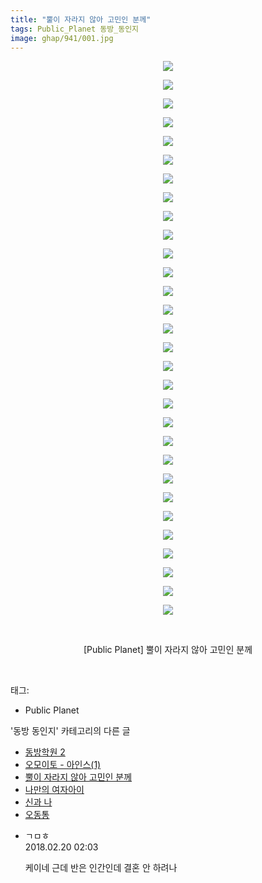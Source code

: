 ```yaml
---
title: "뿔이 자라지 않아 고민인 분께"
tags: Public_Planet 동방_동인지
image: ghap/941/001.jpg
---
```

<div class="article">
<p style="text-align: center; clear: none; float: none;"><img src="{{ site.nasurl }}/ghap/941/001.jpg"/></p>
<p style="text-align: center; clear: none; float: none;"><img src="{{ site.nasurl }}/ghap/941/002.jpg"/></p>
<p style="text-align: center; clear: none; float: none;"><img src="{{ site.nasurl }}/ghap/941/003.jpg"/></p>
<p style="text-align: center; clear: none; float: none;"><img src="{{ site.nasurl }}/ghap/941/004.jpg"/></p>
<p style="text-align: center; clear: none; float: none;"><img src="{{ site.nasurl }}/ghap/941/005.jpg"/></p>
<p style="text-align: center; clear: none; float: none;"><img src="{{ site.nasurl }}/ghap/941/006.jpg"/></p>
<p style="text-align: center; clear: none; float: none;"><img src="{{ site.nasurl }}/ghap/941/007.jpg"/></p>
<p style="text-align: center; clear: none; float: none;"><img src="{{ site.nasurl }}/ghap/941/008.jpg"/></p>
<p style="text-align: center; clear: none; float: none;"><img src="{{ site.nasurl }}/ghap/941/009.jpg"/></p>
<p style="text-align: center; clear: none; float: none;"><img src="{{ site.nasurl }}/ghap/941/010.jpg"/></p>
<p style="text-align: center; clear: none; float: none;"><img src="{{ site.nasurl }}/ghap/941/011.jpg"/></p>
<p style="text-align: center; clear: none; float: none;"><img src="{{ site.nasurl }}/ghap/941/012.jpg"/></p>
<p style="text-align: center; clear: none; float: none;"><img src="{{ site.nasurl }}/ghap/941/013.jpg"/></p>
<p style="text-align: center; clear: none; float: none;"><img src="{{ site.nasurl }}/ghap/941/014.jpg"/></p>
<p style="text-align: center; clear: none; float: none;"><img src="{{ site.nasurl }}/ghap/941/015.jpg"/></p>
<p style="text-align: center; clear: none; float: none;"><img src="{{ site.nasurl }}/ghap/941/016.jpg"/></p>
<p style="text-align: center; clear: none; float: none;"><img src="{{ site.nasurl }}/ghap/941/017.jpg"/></p>
<p style="text-align: center; clear: none; float: none;"><img src="{{ site.nasurl }}/ghap/941/018.jpg"/></p>
<p style="text-align: center; clear: none; float: none;"><img src="{{ site.nasurl }}/ghap/941/019.jpg"/></p>
<p style="text-align: center; clear: none; float: none;"><img src="{{ site.nasurl }}/ghap/941/020.jpg"/></p>
<p style="text-align: center; clear: none; float: none;"><img src="{{ site.nasurl }}/ghap/941/021.jpg"/></p>
<p style="text-align: center; clear: none; float: none;"><img src="{{ site.nasurl }}/ghap/941/022.jpg"/></p>
<p style="text-align: center; clear: none; float: none;"><img src="{{ site.nasurl }}/ghap/941/023.jpg"/></p>
<p style="text-align: center; clear: none; float: none;"><img src="{{ site.nasurl }}/ghap/941/024.jpg"/></p>
<p style="text-align: center; clear: none; float: none;"><img src="{{ site.nasurl }}/ghap/941/025.jpg"/></p>
<p style="text-align: center; clear: none; float: none;"><img src="{{ site.nasurl }}/ghap/941/026.jpg"/></p>
<p style="text-align: center; clear: none; float: none;"><img src="{{ site.nasurl }}/ghap/941/027.jpg"/></p>
<p style="text-align: center; clear: none; float: none;"><img src="{{ site.nasurl }}/ghap/941/028.jpg"/></p>
<p style="text-align: center; clear: none; float: none;"><img src="{{ site.nasurl }}/ghap/941/029.jpg"/></p>
<p style="text-align: center; clear: none; float: none;"><img src="{{ site.nasurl }}/ghap/941/030.jpg"/></p>
<p style="text-align: center; clear: none; float: none;"><br/></p>
<p style="text-align: center; clear: none; float: none;">[Public Planet] 뿔이 자라지 않아 고민인 분께</p>
<p><br/></p>
</div><div class="tagTrail">
<p>태그: </p>
<ul>
<li>Public Planet</li>
</ul>
</div><div class="another">
<p>'동방 동인지' 카테고리의 다른 글</p>
<ul>
<li><a href="/2016-07-20-ghap_943">동방학원 2</a></li>
<li><a href="/2016-07-20-ghap_942">오모이토 - 아인스(1)</a></li>
<li><a href="/2016-07-19-ghap_941">뿔이 자라지 않아 고민인 분께</a></li>
<li><a href="/2016-07-19-ghap_940">나만의 여자아이</a></li>
<li><a href="/2016-07-19-ghap_939">신과 나</a></li>
<li><a href="/2016-07-19-ghap_938">오동통</a></li>
</ul>
</div><div class="cb_module cb_fluid">
<div class="cb_wrt cb_profile">
<div class="comment">
<ul>
<li class="cb_thumb_off" id="comment15202903">
<div class="cb_comment_area">
<div class="cb_info_area">
<div class="cb_section">
<span class="cb_nick_name">ㄱㅁㅎ</span>
</div>
<div class="cb_section">
<span class="cb_date">2018.02.20 02:03 </span>
</div>
</div>
<div class="cb_dsc_comment">
<p class="cb_dsc">
											케이네 근데 반은 인간인데 결혼 안 하려나
										</p>
</div>
</div></li>
</ul>
</div>
</div><!-- commentList close -->
</div>